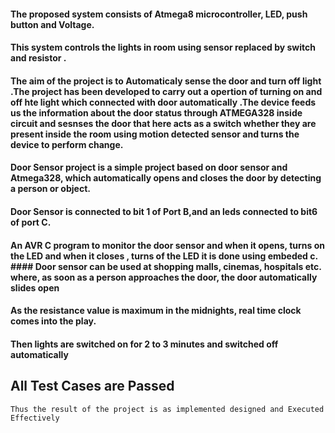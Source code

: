 
   
#### The proposed system consists of Atmega8 microcontroller, LED, push button and Voltage.
#### This system controls the  lights in room using sensor replaced by switch and resistor .

#### The aim of the project is to Automaticaly sense the door and turn off light .The project has been developed to carry out a opertion of turning on and off hte light which connected with door automatically .The device feeds us the information about the door status through ATMEGA328 inside circuit and sesnses the door that here acts as a switch whether they are present inside the room using motion detected sensor and turns the device to perform change.

#### Door Sensor project is a simple project based on door sensor and Atmega328, which automatically opens and closes the door by detecting a person or object. 
#### Door Sensor is connected to bit 1 of Port B,and an leds connected to bit6 of port C. 
#### An AVR C program to monitor the door sensor and when it opens, turns on the LED and when it closes , turns of the LED it is done using embeded c. #### Door sensor can be used at shopping malls, cinemas, hospitals etc. where, as soon as a person approaches the door, the door automatically slides open
#### As the resistance value is maximum in the midnights, real time clock comes into the play. 
#### Then lights are switched on for 2 to 3 minutes and switched off automatically

## All Test Cases are Passed 
    Thus the result of the project is as implemented designed and Executed Effectively
